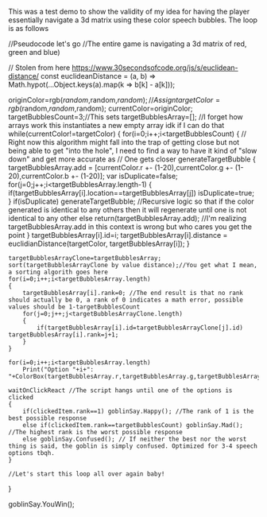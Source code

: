 This was a test demo to show the validity of my idea for having the player essentially navigate a 3d matrix using these color speech bubbles. The loop is as follows

//Pseudocode let's go
//The entire game is navigating a 3d matrix of red, green and blue)

// Stolen from here https://www.30secondsofcode.org/js/s/euclidean-distance/
const euclideanDistance = (a, b) =>
  Math.hypot(...Object.keys(a).map(k => b[k] - a[k]));

originColor=rgb($random,$random,$random); //Assign 
targetColor=rgb($random,$random,$random);
currentColor=originColor;
targetBubblesCount=3;//This sets 
targetBubblesArray=[]; //I forget how arrays work this instantiates a new empty array idk if I can do that
while(currentColor!=targetColor)
{
	for(i=0;i++;i<targetBubblesCount)
	{
		// Right now this algorithm might fall into the trap of getting close but not being able to get "into the hole", I need to find a way to have it kind of "slow down" and get more accurate as
		// One gets closer
		generateTargetBubble
		{
			targetBubblesArray.add = [currentColor.r +- (1-20),currentColor.g +- (1-20),currentColor.b +- (1-20)];
			var isDuplicate=false;
			for(j=0;j++;i<targetBubblesArray.length-1)
			{
				if(targetBubblesArray[i].location==targetBubblesArray[j]) isDuplicate=true;
			}
			if(isDuplicate) generateTargetBubble; //Recursive logic so that if the color generated is identical to any others then it will regenerate until one is not identical to any other
			else return(targetBubblesArray.add); //I'm realizing targetBubblesArray.add in this context is wrong but who cares you get the point
		}
		targetBubblesArray[i].id=i;
		targetBubblesArray[i].distance = euclidianDistance(targetColor, targetBubblesArray[i]);
	}
	
	targetBubblesArrayClone=targetBubblesArray;
	sort(targetBubblesArrayClone by value distance);//You get what I mean, a sorting algorith goes here
	for(i=0;i++;i<targetBubblesArray.length)
	{
		targetBubblesArray[i].rank=0; //The end result is that no rank should actually be 0, a rank of 0 indicates a math error, possible values should be 1-targetBubblesCount
		for(j=0;j++;j<targetBubblesArrayClone.length)
		{
			if(targetBubblesArray[i].id=targetBubblesArrayClone[j].id)  targetBubblesArray[i].rank=j+1;
		}
	}
	
	for(i=0;i++;i<targetBubblesArray.length)
		Print("Option "+i+": "+ColorBox(targetBubblesArray.r,targetBubblesArray.g,targetBubblesArray.b));

	waitOnClickReact //The script hangs until one of the options is clicked
	{
		if(clickedItem.rank==1) goblinSay.Happy(); //The rank of 1 is the best possible response
		else if(clickedItem.rank==targetBubblesCount) goblinSay.Mad(); //The highest rank is the worst possible response
		else goblinSay.Confused(); // If neither the best nor the worst thing is said, the goblin is simply confused. Optimized for 3-4 speech options tbqh.
	}
	
	//Let's start this loop all over again baby!
}

goblinSay.YouWin();
